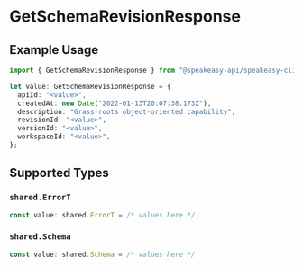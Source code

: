 # GetSchemaRevisionResponse

## Example Usage

```typescript
import { GetSchemaRevisionResponse } from "@speakeasy-api/speakeasy-client-sdk-typescript/sdk/models/operations";

let value: GetSchemaRevisionResponse = {
  apiId: "<value>",
  createdAt: new Date("2022-01-13T20:07:38.173Z"),
  description: "Grass-roots object-oriented capability",
  revisionId: "<value>",
  versionId: "<value>",
  workspaceId: "<value>",
};
```

## Supported Types

### `shared.ErrorT`

```typescript
const value: shared.ErrorT = /* values here */
```

### `shared.Schema`

```typescript
const value: shared.Schema = /* values here */
```

